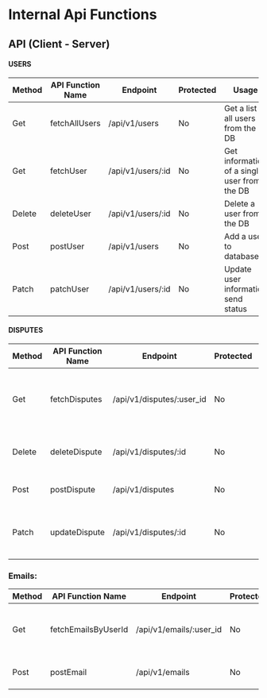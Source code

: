 # Internal Api Functions

## API (Client - Server)

#### USERS
| Method | API Function Name | Endpoint | Protected | Usage | Response |
| --- | --- | --- | --- | --- | --- |
| Get | fetchAllUsers | /api/v1/users | No | Get a list of all users from the DB | Objects (object = User) |
| Get | fetchUser | /api/v1/users/:id | No | Get information of a single user from the DB | Objects (object = User) |
| Delete | deleteUser | /api/v1/users/:id | No | Delete a user from the DB | id |
| Post | postUser | /api/v1/users | No | Add a user to database | Objects (object = User) |
| Patch | patchUser | /api/v1/users/:id | No | Update user information send status | status(200) |

#### DISPUTES
| Method | API Function Name | Endpoint | Protected | Usage | Response |
| --- | --- | --- | --- | --- | --- |
| Get | fetchDisputes | /api/v1/disputes/:user_id | No | Get a list of disputes by user id from the DB | An array of Objects (object = dispute[]) |
| Delete | deleteDispute | /api/v1/disputes/:id | No | Delete dispute from the DB | Status 200 |
| Post | postDispute | /api/v1/disputes | No | Add a dispute to database | Objects (object = Dispute) |
| Patch | updateDispute | /api/v1/disputes/:id | No | Update dispute in database, especially for status | Objects (object = Dispute) |

### Emails:
| Method | API Function Name | Endpoint | Protected | Usage | Response |
| --- | --- | --- | --- | --- | --- |
| Get | fetchEmailsByUserId | /api/v1/emails/:user_id | No | Get emails by user id from DB | (object = email[]) |
| Post | postEmail | /api/v1/emails | No | Add an email to database | Objects (object = email) |
